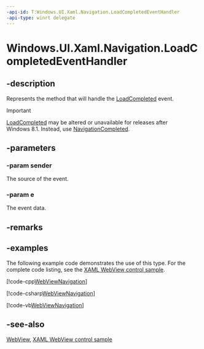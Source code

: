 ```yaml
---
-api-id: T:Windows.UI.Xaml.Navigation.LoadCompletedEventHandler
-api-type: winrt delegate
---
```

<!-- Delegate syntax.
public delegate void LoadCompletedEventHandler(System.Object sender, Windows.UI.Xaml.Navigation.NavigationEventArgs e)
-->
# Windows.UI.Xaml.Navigation.LoadCompletedEventHandler

## -description

Represents the method that will handle the [LoadCompleted](../windows.ui.xaml.controls/webview_loadcompleted.md) event.

> [!IMPORTANT]
> [LoadCompleted](../windows.ui.xaml.controls/webview_loadcompleted.md) may be altered or unavailable for releases after Windows 8.1. Instead, use [NavigationCompleted](../windows.ui.xaml.controls/webview_navigationcompleted.md).

## -parameters
### -param sender
The source of the event.

### -param e
The event data.


## -remarks

## -examples

The following example code demonstrates the use of this type. For the complete code listing, see the [XAML WebView control sample](https://github.com/microsoft/Windows-universal-samples/tree/master/Samples/XamlWebView).



[!code-cpp[WebViewNavigation](../windows.ui.xaml.input/code/Controls_WebView/cpp/Scenario1.xaml.cpp#SnippetWebViewNavigation)]

[!code-csharp[WebViewNavigation](../windows.ui.xaml.input/code/Controls_WebView/csharp/Scenario1.xaml.cs#SnippetWebViewNavigation)]

[!code-vb[WebViewNavigation](../windows.ui.xaml.input/code/Controls_WebView/vbnet/Scenario1.xaml.vb#SnippetWebViewNavigation)]

## -see-also
[WebView](../windows.ui.xaml.controls/webview.md), [XAML WebView control sample](https://github.com/microsoft/Windows-universal-samples/tree/master/Samples/XamlWebView)
